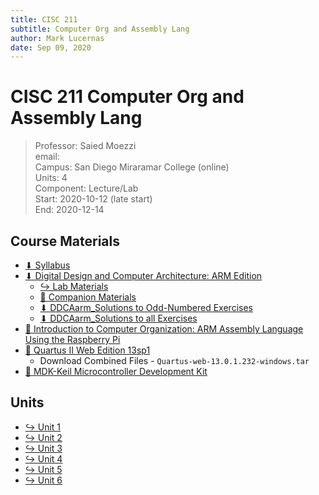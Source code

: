 ```yaml
---
title: CISC 211
subtitle: Computer Org and Assembly Lang
author: Mark Lucernas
date: Sep 09, 2020
---
```



# CISC 211 Computer Org and Assembly Lang
> Professor: Saied Moezzi<br>
> email: <br>
> Campus: San Diego Miraramar College (online)<br>
> Units: 4<br>
> Component: Lecture/Lab<br>
> Start: 2020-10-12 (late start)<br>
> End: 2020-12-14<br>


## Course Materials

- [⬇ Syllabus](file:../../../files/fall-2020/CISC-211/cisc-211_syllabus.pdf)
- [⬇ Digital Design and Computer Architecture: ARM Edition](file:../../../files/fall-2020/CISC-211/DDCAarm.pdf)
  * [↪ Lab Materials](lab_materials)
  * [📄 Companion Materials](https://booksite.elsevier.com/9780128000564/?ISBN=9780128000564)
  * [⬇ DDCAarm_Solutions to Odd-Numbered Exercises](file:../../../files/fall-2020/CISC-211/DDCAarm_solutions_odd.pdf)
  * [⬇ DDCAarm_Solutions to all Exercises](file:../../../files/fall-2020/CISC-211/DDCAarm_solutions_all.pdf)
- [📄 Introduction to Computer Organization: ARM Assembly Language Using the Raspberry Pi](https://bob.cs.sonoma.edu/IntroCompOrg-RPi/intro-co-rpi.html)
- [📄 Quartus II Web Edition 13sp1](https://fpgasoftware.intel.com/13.0sp1/?edition=web&platform=windows&download_manager=dlm3)
  * Download Combined Files - `Quartus-web-13.0.1.232-windows.tar`
- [📄 MDK-Keil Microcontroller Development Kit](http://www2.keil.com/mdk5/install)

## Units

- [↪ Unit 1](unit-1/index)
- [↪ Unit 2](unit-2/index)
- [↪ Unit 3](unit-3/index)
- [↪ Unit 4](unit-4/index)
- [↪ Unit 5](unit-5/index)
- [↪ Unit 6](unit-6/index)


